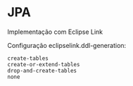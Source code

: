 # JPA 

Implementação com Eclipse Link


Configuração eclipselink.ddl-generation:

	create-tables
	create-or-extend-tables
	drop-and-create-tables
	none
	
